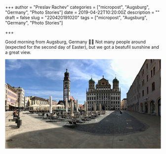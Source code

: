 +++
author = "Preslav Rachev"
categories = ["micropost", "Augsburg", "Germany",  "Photo Stories"]
date = 2019-04-22T10:20:00Z
description = ""
draft = false
slug = "220420191020"
tags = ["micropost", "Augsburg", "Germany", "Photo Stories"]

+++

Good morning from Augsburg, Germany 👋🏼 Not many people around (expected for the second day of Easter), but we got a beatufil sunshine and a great view.

![](/images/2019/april/augsburg.jpg)



